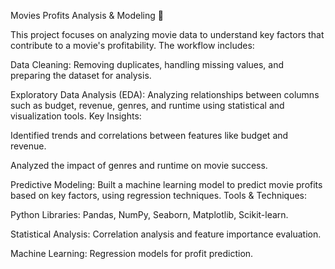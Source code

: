 Movies Profits Analysis & Modeling 🎥

This project focuses on analyzing movie data to understand key factors that contribute to a movie's profitability. The workflow includes:

Data Cleaning: Removing duplicates, handling missing values, and preparing the dataset for analysis.

Exploratory Data Analysis (EDA): Analyzing relationships between columns such as budget, revenue, genres, and runtime using statistical and visualization tools.
Key Insights:

Identified trends and correlations between features like budget and revenue.

Analyzed the impact of genres and runtime on movie success.

Predictive Modeling: Built a machine learning model to predict movie profits based on key factors, using regression techniques.
Tools & Techniques:

Python Libraries: Pandas, NumPy, Seaborn, Matplotlib, Scikit-learn.

Statistical Analysis: Correlation analysis and feature importance evaluation.

Machine Learning: Regression models for profit prediction.
